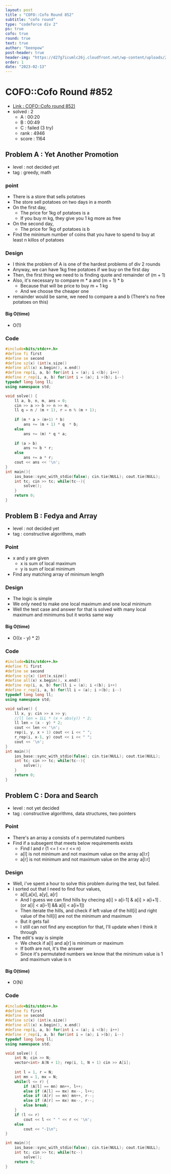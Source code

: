 ```yaml
---
layout: post
title : "COFO::Cofo Round 852"
subtitle: "cofo round"
type: "codeforce div 2"
ps: true
cofo: true
round: true
text: true
author: "beenpow"
post-header: true
header-img: "https://d27g7icumlc26j.cloudfront.net/wp-content/uploads/2020/04/chefinmaskgloves_website_landscape-1-1022x582.jpg"
order: 1
date: "2023-02-13"
---
```


# COFO::Cofo Round #852
- [Link : COFO::Cofo round 852)](https://codeforces.com/contest/1793)
- solved : 2
  - A : 00:20
  - B : 00:49
  - C : failed (3 try)
  - rank : 4946
  - score : 1164

## Problem A : Yet Another Promotion

- level : not decided yet
- tag : greedy, math

### point
- There is a store that sells potatoes
- The store sell potatoes on two days in a month
- On the first day,
  - The price for 1kg of potatoes is a
  - If you buy m kg, they give you 1 kg more as free
- On the second day,
  - The price for 1kg of potatoes is b
- Find the minimum number of coins that you have to spend to buy at least n killos of potatoes

### Design
- I think the problem of A is one of the hardest problems of div 2 rounds
- Anyway, we can have 1kg free potatoes if we buy on the first day
- Then, the first thing we need to is finding quote and remainder of (m + 1)
- Also, it's necessary to compare m * a and (m + 1) * b
  - Because that will be price to buy m + 1 kg
  - And we choose the cheaper one
- remainder would be same, we need to compare a and b (There's no free potatoes on this)

#### Big O(time)
- O(1)

### Code

```cpp
#include<bits/stdc++.h>
#define fi first
#define se second
#define sz(x) (int)x.size()
#define all(x) x.begin(), x.end()
#define rep(i, a, b) for(int i = (a); i <(b); i++)
#define r_rep(i, a, b) for(int i = (a); i >(b); i--)
typedef long long ll;
using namespace std;

void solve() {
    ll a, b, n, m, ans = 0;
    cin >> a >> b >> n >> m;
    ll q = n / (m + 1), r = n % (m + 1);
    
    if (m * a > (m+1) * b)
        ans += (m + 1) * q  * b;
    else
        ans += (m) * q * a;
    
    if (a > b)
        ans += b * r;
    else
        ans += a * r;
    cout << ans << '\n';
}
int main(){
    ios_base::sync_with_stdio(false); cin.tie(NULL); cout.tie(NULL);
    int tc; cin >> tc; while(tc--){
        solve();
    }
    return 0;
}

```

## Problem B : Fedya and Array

- level : not decided yet
- tag : constructive algorithms, math

### Point
- x and y are given
  - x is sum of local maximum
  - y is sum of local minimum
- Find any matching array of minimum length

### Design
- The logic is simple
- We only need to make one local maximum and one local minimum
- Well the test case and answer for that is solved with many local maximum and minimums but it works same way

#### Big O(time)
- O((x - y) * 2)

### Code

```cpp
#include<bits/stdc++.h>
#define fi first
#define se second
#define sz(x) (int)x.size()
#define all(x) x.begin(), x.end()
#define rep(i, a, b) for(ll i = (a); i <(b); i++)
#define r_rep(i, a, b) for(ll i = (a); i >(b); i--)
typedef long long ll;
using namespace std;

void solve() {
    ll x, y; cin >> x >> y;
    //ll len = 1LL * (x + abs(y)) * 2;
    ll len = (x - y) * 2;
    cout << len << '\n';
    rep(i, y, x + 1) cout << i << " ";
    r_rep(i, x-1, y) cout << i << " ";
    cout << '\n';
}
int main(){
    ios_base::sync_with_stdio(false); cin.tie(NULL); cout.tie(NULL);
    int tc; cin >> tc; while(tc--){
        solve();
    }
    return 0;
}

```

## Problem C : Dora and Search

- level : not yet decided
- tag : constructive algorithms, data structures, two pointers

### Point
- There's an array a consists of n permutated numbers
- Find if a subsegent that meets below requirements exists
  - Find l and r (1 <= l <= r <= n)
  - a[l] is not minimum and not maximum value on the array a[l:r]
  - a[r] is not minimum and not maximum value on the array a[l:r]

### Design
- Well, i've spent a hour to solve this problem during the test, but failed.
- I sorted out that I need to find four values,
  - a[l],a[x], a[y], a[r]
  - And I guess we can find hills by checing a[i] > a[i-1] & a[i] > a[i+1] .(or a[i] < a[i-1] && a[i] < a[i+1])
  - Then iterate the hills, and check if left value of the hill[i] and right value of the hill[i] are not the minimum and maximum
  - But it gets fail
  - I still can not find any exception for that, I'll update when I think it through
- The edit's way is simple
  - We check if a[l] and a[r] is minimum or maximum
  - If both are not, it's the answer
  - Since it's permutated numbers we know that the minimum value is 1 and maximum value is n

#### Big O(time)
- O(N)

### Code

```cpp
#include<bits/stdc++.h>
#define fi first
#define se second
#define sz(x) (int)x.size()
#define all(x) x.begin(), x.end()
#define rep(i, a, b) for(int i = (a); i <(b); i++)
#define r_rep(i, a, b) for(int i = (a); i >(b); i--)
typedef long long ll;
using namespace std;

void solve() {
    int N; cin >> N;
    vector<int> A(N + 1); rep(i, 1, N + 1) cin >> A[i];
    
    int l = 1, r = N;
    int mn = 1, mx = N;
    while(l <= r) {
        if (A[l] == mn) mn++, l++;
        else if (A[l] == mx) mx--, l++;
        else if (A[r] == mn) mn++, r--;
        else if (A[r] == mx) mx--, r--;
        else break;
    }
    if (l <= r)
        cout << l << " " << r << '\n';
    else
        cout << "-1\n";
}

int main(){
    ios_base::sync_with_stdio(false); cin.tie(NULL); cout.tie(NULL);
    int tc; cin >> tc; while(tc--)
        solve();
    return 0;
}

```
